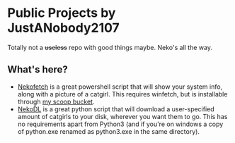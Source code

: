 # Public Projects by JustANobody2107
Totally not a ~~useless~~ repo with good things maybe. Neko's all the way.

## What's here?

 - [Nekofetch](https://github.com/justanobody2107/public-projects/tree/main/nekofetch) is a great powershell script that will show your system info, along with a picture of a catgirl. This requires winfetch, but is installable through [my scoop bucket](https://github.com/justanobody2107/scoop-bucket).
 - [NekoDL](https://github.com/justanobody2107/public-projects/tree/main/nekodl) is a great python script that will download a user-specified amount of catgirls to your disk, wherever you want them to go. This has no requirements apart from Python3 (and if you're on windows a copy of python.exe renamed as python3.exe in the same directory).
